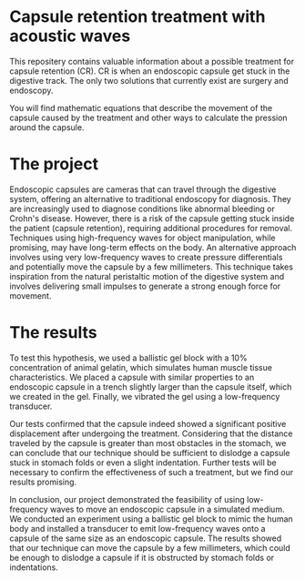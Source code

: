 # Capsule retention treatment with acoustic waves

This repositery contains valuable information about a possible treatment for capsule retention (CR). CR is when an endoscopic capsule get stuck in the digestive track. The only two solutions that currently exist are surgery and endoscopy. 

You will find mathematic equations that describe the movement of the capsule caused by the treatment and other ways to calculate the pression around the capsule.

# The project
Endoscopic capsules are cameras that can travel through the digestive system, offering an alternative to traditional endoscopy for diagnosis. They are increasingly used to diagnose conditions like abnormal bleeding or Crohn's disease. However, there is a risk of the capsule getting stuck inside the patient (capsule retention), requiring additional procedures for removal. Techniques using high-frequency waves for object manipulation, while promising, may have long-term effects on the body. An alternative approach involves using very low-frequency waves to create pressure differentials and potentially move the capsule by a few millimeters. This technique takes inspiration from the natural peristaltic motion of the digestive system and involves delivering small impulses to generate a strong enough force for movement.

# The results
To test this hypothesis, we used a ballistic gel block with a 10% concentration of animal gelatin, which simulates human muscle tissue characteristics. We placed a capsule with similar properties to an endoscopic capsule in a trench slightly larger than the capsule itself, which we created in the gel. Finally, we vibrated the gel using a low-frequency transducer.

Our tests confirmed that the capsule indeed showed a significant positive displacement after undergoing the treatment. Considering that the distance traveled by the capsule is greater than most obstacles in the stomach, we can conclude that our technique should be sufficient to dislodge a capsule stuck in stomach folds or even a slight indentation. Further tests will be necessary to confirm the effectiveness of such a treatment, but we find our results promising.

In conclusion, our project demonstrated the feasibility of using low-frequency waves to move an endoscopic capsule in a simulated medium. We conducted an experiment using a ballistic gel block to mimic the human body and installed a transducer to emit low-frequency waves onto a capsule of the same size as an endoscopic capsule. The results showed that our technique can move the capsule by a few millimeters, which could be enough to dislodge a capsule if it is obstructed by stomach folds or indentations.
